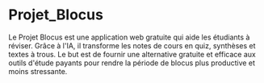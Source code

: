 # Projet_Blocus
Le Projet Blocus est une application web gratuite qui aide les étudiants à réviser. Grâce à l'IA, il transforme les notes de cours en quiz, synthèses et textes à trous. Le but est de fournir une alternative gratuite et efficace aux outils d'étude payants pour rendre la période de blocus plus productive et moins stressante.
